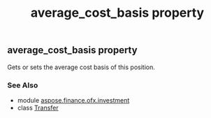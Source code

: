 ﻿---
title: average_cost_basis property
second_title: Aspose.Finance for Python via .NET API References
description: 
type: docs
weight: 30
url: /python-net/aspose.finance.ofx.investment/transfer/average_cost_basis/
is_root: false
---

## average_cost_basis property


Gets or sets the average cost basis of this position.

### See Also
* module [aspose.finance.ofx.investment](../../)
* class [Transfer](/finance/python-net/aspose.finance.ofx.investment/transfer)
